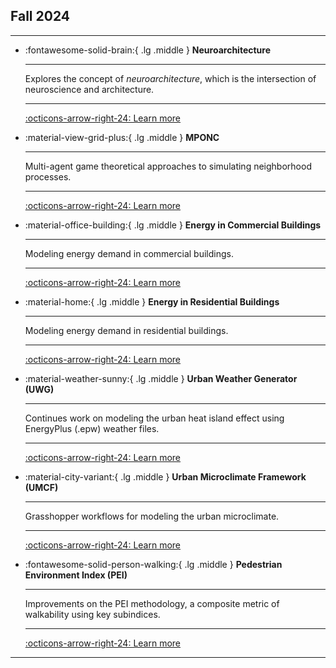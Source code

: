 
## Fall 2024

---

<div class="grid cards" markdown>

-   :fontawesome-solid-brain:{ .lg .middle } __Neuroarchitecture__

    ---

    Explores the concept of _neuroarchitecture_, which is the intersection of neuroscience and architecture.
    
    ---

    [:octicons-arrow-right-24: Learn more](/24fa-neuroarchitecture/)

-   :material-view-grid-plus:{ .lg .middle } __MPONC__

    ---

    Multi-agent game theoretical approaches to simulating neighborhood processes.
    
    ---

    [:octicons-arrow-right-24: Learn more](/24fa-mponc/)

-   :material-office-building:{ .lg .middle } __Energy in Commercial Buildings__

    ---

    Modeling energy demand in commercial buildings.
    
    ---

    [:octicons-arrow-right-24: Learn more](/24fa-energyinbuildings-com/)

-   :material-home:{ .lg .middle } __Energy in Residential Buildings__

    ---

    Modeling energy demand in residential buildings.
    
    ---

    [:octicons-arrow-right-24: Learn more](/24fa-energyinbuildings-res/)

-   :material-weather-sunny:{ .lg .middle } __Urban Weather Generator (UWG)__

    ---

    Continues work on modeling the urban heat island effect using EnergyPlus (.epw) weather files.
    
    ---

    [:octicons-arrow-right-24: Learn more](/24fa-microclimate-uwg/)

-   :material-city-variant:{ .lg .middle } __Urban Microclimate Framework (UMCF)__

    ---

    Grasshopper workflows for modeling the urban microclimate.
    
    ---

    [:octicons-arrow-right-24: Learn more](/24fa-microclimate-umcf/)

-   :fontawesome-solid-person-walking:{ .lg .middle } __Pedestrian Environment Index (PEI)__

    ---

    Improvements on the PEI methodology, a composite metric of walkability using key subindices.
    
    ---

    [:octicons-arrow-right-24: Learn more](/24fa-mobility-pei/)

</div>

---
